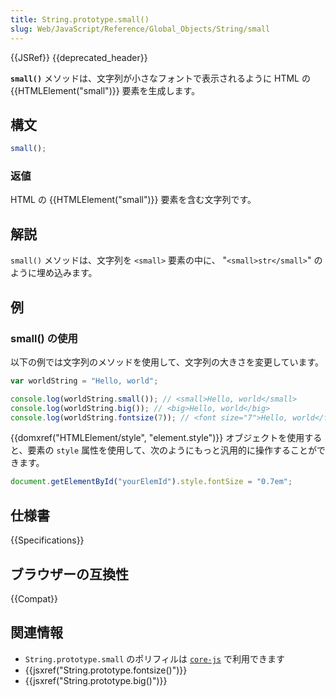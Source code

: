 ```yaml
---
title: String.prototype.small()
slug: Web/JavaScript/Reference/Global_Objects/String/small
---
```


{{JSRef}} {{deprecated_header}}

**`small()`** メソッドは、文字列が小さなフォントで表示されるように HTML の {{HTMLElement("small")}} 要素を生成します。

## 構文

```js
small();
```

### 返値

HTML の {{HTMLElement("small")}} 要素を含む文字列です。

## 解説

`small()` メソッドは、文字列を `<small>` 要素の中に、 "`<small>str</small>`" のように埋め込みます。

## 例

### small() の使用

以下の例では文字列のメソッドを使用して、文字列の大きさを変更しています。

```js
var worldString = "Hello, world";

console.log(worldString.small()); // <small>Hello, world</small>
console.log(worldString.big()); // <big>Hello, world</big>
console.log(worldString.fontsize(7)); // <font size="7">Hello, world</fontsize>
```

{{domxref("HTMLElement/style", "element.style")}} オブジェクトを使用すると、要素の `style` 属性を使用して、次のようにもっと汎用的に操作することができます。

```js
document.getElementById("yourElemId").style.fontSize = "0.7em";
```

## 仕様書

{{Specifications}}

## ブラウザーの互換性

{{Compat}}

## 関連情報

- `String.prototype.small` のポリフィルは [`core-js`](https://github.com/zloirock/core-js#ecmascript-string-and-regexp) で利用できます
- {{jsxref("String.prototype.fontsize()")}}
- {{jsxref("String.prototype.big()")}}
